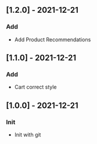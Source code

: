 ## [1.2.0] - 2021-12-21
### Add
- Add  Product Recommendations 

## [1.1.0] - 2021-12-21
### Add
- Cart correct style

## [1.0.0] - 2021-12-21
### Init
- Init with git